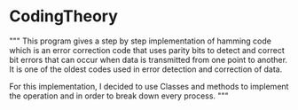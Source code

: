 # CodingTheory

"""
This program gives a step by step implementation of hamming code which is an error correction code that uses parity bits to detect and 
correct bit errors that can occur when data is transmitted from one point to another. It is one of the oldest codes used in error 
detection and correction of data.

For this implementation, I decided to use Classes and methods to implement the operation and in order to break down every process.
"""
